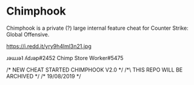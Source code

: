 # Chimphook

Chimphook is a private (?) large internal feature cheat for Counter Strike: Global Offensive.

https://i.redd.it/yry9h4lml3n21.jpg

ɹǝɯɹǝ˥ ʎdɹǝp#2452
Chimp Store Worker#5475

/\* NEW CHEAT STARTED CHIMPHOOK V2.0 \*/
/*\ THIS REPO WILL BE ARCHIVED \*/
/\* 19/08/2019 \*/
